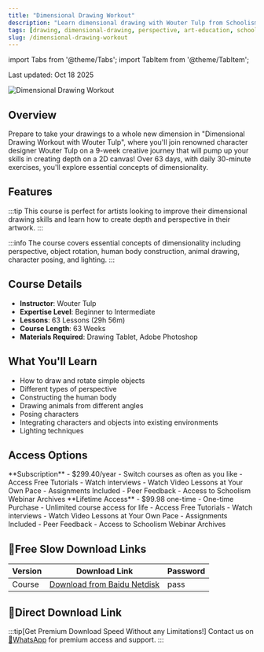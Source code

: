 ```yaml
---
title: "Dimensional Drawing Workout"
description: "Learn dimensional drawing with Wouter Tulp from Schoolism. Master depth, perspective, and 3D drawing techniques on a 2D canvas"
tags: [drawing, dimensional-drawing, perspective, art-education, schoolism]
slug: /dimensional-drawing-workout
---
```


import Tabs from '@theme/Tabs';
import TabItem from '@theme/TabItem';

Last updated: Oct 18 2025

![Dimensional Drawing Workout](https://cdn4.schoolism.com/media/outputs/3658/Thumbnails/2025080501104368915a13011f8.0000001.jpg)

## Overview

Prepare to take your drawings to a whole new dimension in "Dimensional Drawing Workout with Wouter Tulp", where you'll join renowned character designer Wouter Tulp on a 9-week creative journey that will pump up your skills in creating depth on a 2D canvas! Over 63 days, with daily 30-minute exercises, you'll explore essential concepts of dimensionality.

## Features

:::tip
This course is perfect for artists looking to improve their dimensional drawing skills and learn how to create depth and perspective in their artwork.
:::

:::info
The course covers essential concepts of dimensionality including perspective, object rotation, human body construction, animal drawing, character posing, and lighting.
:::

## Course Details

- **Instructor**: Wouter Tulp
- **Expertise Level**: Beginner to Intermediate
- **Lessons**: 63 Lessons (29h 56m)
- **Course Length**: 63 Weeks
- **Materials Required**: Drawing Tablet, Adobe Photoshop

## What You'll Learn

- How to draw and rotate simple objects
- Different types of perspective
- Constructing the human body
- Drawing animals from different angles
- Posing characters
- Integrating characters and objects into existing environments
- Lighting techniques

## Access Options

<Tabs>
<TabItem value="subscription" label="Subscription" default>
**Subscription** - $299.40/year
- Switch courses as often as you like
- Access Free Tutorials
- Watch interviews
- Watch Video Lessons at Your Own Pace
- Assignments Included
- Peer Feedback
- Access to Schoolism Webinar Archives
</TabItem>
<TabItem value="lifetime" label="Lifetime Access">
**Lifetime Access** - $99.98 one-time
- One-time Purchase
- Unlimited course access for life
- Access Free Tutorials
- Watch interviews
- Watch Video Lessons at Your Own Pace
- Assignments Included
- Peer Feedback
- Access to Schoolism Webinar Archives
</TabItem>
</Tabs>

## 🐌Free Slow Download Links

| Version | Download Link | Password |
|--------|---------------|----------|
| Course | [Download from Baidu Netdisk](https://pan.baidu.com/s/link) | pass |

## 🚀Direct Download Link
:::tip[Get Premium Download Speed Without any Limitations!]
Contact us on [💬WhatsApp](https://wa.me/+8613237610083) for premium  access and support.
:::
